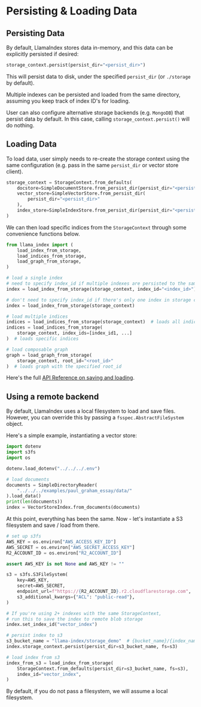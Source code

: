# Persisting & Loading Data

## Persisting Data

By default, LlamaIndex stores data in-memory, and this data can be explicitly persisted if desired:

```python
storage_context.persist(persist_dir="<persist_dir>")
```

This will persist data to disk, under the specified `persist_dir` (or `./storage` by default).

Multiple indexes can be persisted and loaded from the same directory, assuming you keep track of index ID's for loading.

User can also configure alternative storage backends (e.g. `MongoDB`) that persist data by default.
In this case, calling `storage_context.persist()` will do nothing.

## Loading Data

To load data, user simply needs to re-create the storage context using the same configuration (e.g. pass in the same `persist_dir` or vector store client).

```python
storage_context = StorageContext.from_defaults(
    docstore=SimpleDocumentStore.from_persist_dir(persist_dir="<persist_dir>"),
    vector_store=SimpleVectorStore.from_persist_dir(
        persist_dir="<persist_dir>"
    ),
    index_store=SimpleIndexStore.from_persist_dir(persist_dir="<persist_dir>"),
)
```

We can then load specific indices from the `StorageContext` through some convenience functions below.

```python
from llama_index import (
    load_index_from_storage,
    load_indices_from_storage,
    load_graph_from_storage,
)

# load a single index
# need to specify index_id if multiple indexes are persisted to the same directory
index = load_index_from_storage(storage_context, index_id="<index_id>")

# don't need to specify index_id if there's only one index in storage context
index = load_index_from_storage(storage_context)

# load multiple indices
indices = load_indices_from_storage(storage_context)  # loads all indices
indices = load_indices_from_storage(
    storage_context, index_ids=[index_id1, ...]
)  # loads specific indices

# load composable graph
graph = load_graph_from_storage(
    storage_context, root_id="<root_id>"
)  # loads graph with the specified root_id
```

Here's the full [API Reference on saving and loading](/api_reference/storage/indices_save_load.rst).

## Using a remote backend

By default, LlamaIndex uses a local filesystem to load and save files. However, you can override this by passing a `fsspec.AbstractFileSystem` object.

Here's a simple example, instantiating a vector store:

```python
import dotenv
import s3fs
import os

dotenv.load_dotenv("../../../.env")

# load documents
documents = SimpleDirectoryReader(
    "../../../examples/paul_graham_essay/data/"
).load_data()
print(len(documents))
index = VectorStoreIndex.from_documents(documents)
```

At this point, everything has been the same. Now - let's instantiate a S3 filesystem and save / load from there.

```python
# set up s3fs
AWS_KEY = os.environ["AWS_ACCESS_KEY_ID"]
AWS_SECRET = os.environ["AWS_SECRET_ACCESS_KEY"]
R2_ACCOUNT_ID = os.environ["R2_ACCOUNT_ID"]

assert AWS_KEY is not None and AWS_KEY != ""

s3 = s3fs.S3FileSystem(
    key=AWS_KEY,
    secret=AWS_SECRET,
    endpoint_url=f"https://{R2_ACCOUNT_ID}.r2.cloudflarestorage.com",
    s3_additional_kwargs={"ACL": "public-read"},
)

# If you're using 2+ indexes with the same StorageContext,
# run this to save the index to remote blob storage
index.set_index_id("vector_index")

# persist index to s3
s3_bucket_name = "llama-index/storage_demo"  # {bucket_name}/{index_name}
index.storage_context.persist(persist_dir=s3_bucket_name, fs=s3)

# load index from s3
index_from_s3 = load_index_from_storage(
    StorageContext.from_defaults(persist_dir=s3_bucket_name, fs=s3),
    index_id="vector_index",
)
```

By default, if you do not pass a filesystem, we will assume a local filesystem.
